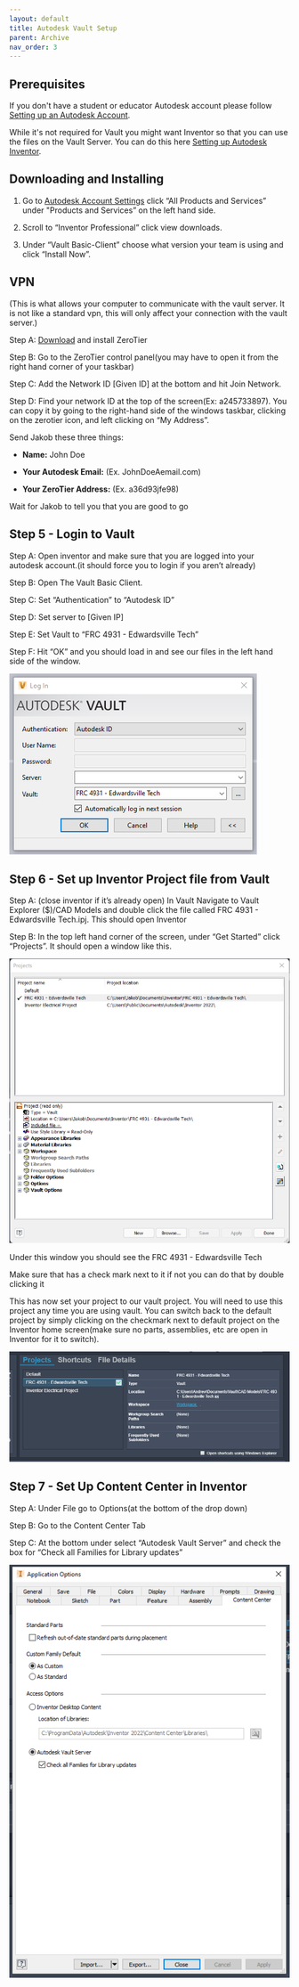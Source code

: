 ```yaml
---
layout: default
title: Autodesk Vault Setup
parent: Archive
nav_order: 3
---
```


## Prerequisites

If you don't have a student or educator Autodesk account please follow [Setting up an Autodesk Account](./Setting-up-an-Autodesk-Account.md).

While it's not required for Vault you might want Inventor so that you can use the files on the Vault Server. 
You can do this here [Setting up Autodesk Inventor](./Setting-up-Autodesk-Inventor.md).

## Downloading and Installing

 1. Go to [Autodesk Account Settings](https://manage.autodesk.com/home/) click “All Products and Services” under "Products and Services” on the
left hand side.

 2. Scroll to “Inventor Professional” click view downloads.

 3. Under “Vault Basic-Client” choose what version your team is using and click “Install Now”.

## VPN

(This is what allows your computer to communicate with the vault server. It is not
like a standard vpn, this will only affect your connection with the vault server.)

Step A: [Download](https://www.zerotier.com/download/) and install ZeroTier

Step B: Go to the ZeroTier control panel(you may have to open it from the right hand
corner of your taskbar)

Step C: Add the Network ID [Given ID] at the bottom and hit Join Network.

Step D: Find your network ID at the top of the screen(Ex: a245733897). You can copy it
by going to the right-hand side of the windows taskbar, clicking on the zerotier icon, and left
clicking on “My Address”.

Send Jakob these three things:

* **Name:** John Doe

* **Your Autodesk Email:** (Ex. JohnDoeAemail.com)

* **Your ZeroTier Address:** (Ex. a36d93jfe98)

Wait for Jakob to tell you that you are good to go

## Step 5 - Login to Vault

Step A: Open inventor and make sure that you are logged into your autodesk account.(it
should force you to login if you aren’t already)

Step B: Open The Vault Basic Client.

Step C: Set “Authentication” to “Autodesk ID”

Step D: Set server to [Given IP]

Step E: Set Vault to “FRC 4931 - Edwardsville Tech”

Step F: Hit “OK” and you should load in and see our files in the left hand side of the
window.

![Log In](./images/LogIn.png)

## Step 6 - Set up Inventor Project file from Vault

Step A: (close inventor if it’s already open) In Vault Navigate to Vault Explorer ($)/CAD
Models and double click the file called FRC 4931 - Edwardsville Tech.ipj. This should open
Inventor

Step B: In the top left hand corner of the screen, under “Get Started” click “Projects”. It
should open a window like this.

![Projects](./images/Projects.png)

Under this window you should see the FRC 4931 - Edwardsville Tech

Make sure that has a check mark next to it if not you can do that by double clicking it

This has now set your project to our vault project. You will need to use this project any time you are using vault. You can switch back to the default project by simply clicking on the checkmark next to default project on the Inventor home screen(make sure no parts, assemblies, etc are open in Inventor for it to switch).

![Inventor Home](./images/InventorHome.png)

## Step 7 - Set Up Content Center in Inventor

Step A: Under File go to Options(at the bottom of the drop down)

Step B: Go to the Content Center Tab

Step C: At the bottom under select “Autodesk Vault Server” and check the box for
“Check all Families for Library updates”

![Application Options](./images/ApplicationOptions.png)



